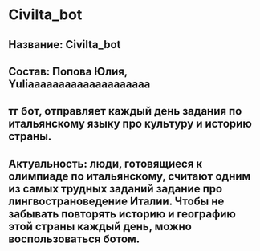 # Civilta_bot
## Название: Civilta_bot
## Состав: Попова Юлия, Yuliaaaaaaaaaaaaaaaaaaaa
## тг бот, отправляет каждый день задания по итальянскому языку про культуру и историю страны.
## Актуальность: люди, готовящиеся к олимпиаде по итальянскому, считают одним из самых трудных заданий задание про лингвострановедение Италии. Чтобы не забывать повторять историю и географию этой страны каждый день, можно воспользоваться ботом.

